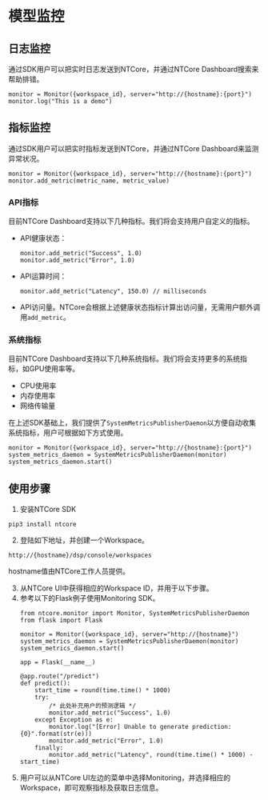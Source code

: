 # <b>模型监控</b> <!-- {docsify-ignore} -->

## 日志监控
通过SDK用户可以把实时日志发送到NTCore，并通过NTCore Dashboard搜索来帮助排错。
```
monitor = Monitor({workspace_id}, server="http://{hostname}:{port}")
monitor.log("This is a demo")
```

## 指标监控
通过SDK用户可以把实时指标发送到NTCore，并通过NTCore Dashboard来监测异常状况。
```
monitor = Monitor({workspace_id}, server="http://{hostname}:{port}")
monitor.add_metric(metric_name, metric_value)
```
### API指标
目前NTCore Dashboard支持以下几种指标。我们将会支持用户自定义的指标。
- API健康状态：
    ```
    monitor.add_metric("Success", 1.0)
    monitor.add_metric("Error", 1.0)
    ```
- API运算时间：
    ```
    monitor.add_metric("Latency", 150.0) // milliseconds
    ```
- API访问量。NTCore会根据上述健康状态指标计算出访问量，无需用户额外调用`add_metric`。

### 系统指标
目前NTCore Dashboard支持以下几种系统指标。我们将会支持更多的系统指标，如GPU使用率等。
- CPU使用率
- 内存使用率
- 网络传输量

在上述SDK基础上，我们提供了`SystemMetricsPublisherDaemon`以方便自动收集系统指标，用户可根据如下方式使用。
```
monitor = Monitor({workspace_id}, server="http://{hostname}:{port}")
system_metrics_daemon = SystemMetricsPublisherDaemon(monitor)
system_metrics_daemon.start()
```

## 使用步骤
1. 安装NTCore SDK
```
pip3 install ntcore
```
2. 登陆如下地址，并创建一个Workspace。
```
http://{hostname}/dsp/console/workspaces
```
hostname值由NTCore工作人员提供。

3. 从NTCore UI中获得相应的Workspace ID，并用于以下步骤。
4. 参考以下的Flask例子使用Monitoring SDK。
    ```
    from ntcore.monitor import Monitor, SystemMetricsPublisherDaemon
    from flask import Flask

    monitor = Monitor({workspace_id}, server="http://{hostname}")
    system_metrics_daemon = SystemMetricsPublisherDaemon(monitor)
    system_metrics_daemon.start()

    app = Flask(__name__)

    @app.route("/predict")
    def predict():
        start_time = round(time.time() * 1000)
        try:
            /* 此处补充用户的预测逻辑 */
            monitor.add_metric("Success", 1.0)
        except Exception as e:
            monitor.log("[Error] Unable to generate prediction: {0}".format(str(e)))
            monitor.add_metric("Error", 1.0)
        finally:
            monitor.add_metric("Latency", round(time.time() * 1000) - start_time)
    ```
5. 用户可以从NTCore UI左边的菜单中选择Monitoring，并选择相应的Workspace，即可观察指标及获取日志信息。